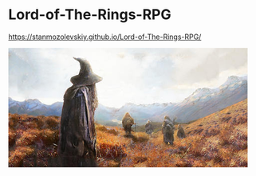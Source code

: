 # Lord-of-The-Rings-RPG

https://stanmozolevskiy.github.io/Lord-of-The-Rings-RPG/

![Middle-Earth-RPG](Middle-Earth-RPG.jpg)
